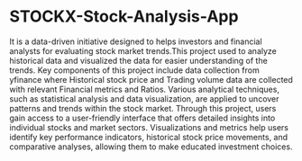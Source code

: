 # STOCKX-Stock-Analysis-App
It is a data-driven initiative designed to helps investors and financial analysts for evaluating stock market trends.This project used to analyze historical data and visualized the data for easier understanding of the trends.
Key components of this project include data collection from
yfinance where Historical stock price and Trading volume data are
collected with relevant Financial metrics and Ratios. Various analytical
techniques, such as statistical analysis and data visualization, are
applied to uncover patterns and trends within the stock market. Through
this project, users gain access to a user-friendly interface that offers
detailed insights into individual stocks and market sectors. Visualizations
and metrics help users identify key performance indicators, historical
stock price movements, and comparative analyses, allowing them to
make educated investment choices.
